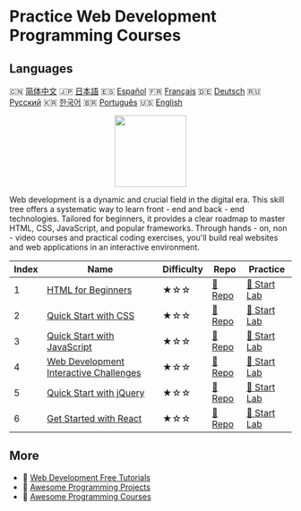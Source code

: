 # Practice Web Development Programming Courses

## Languages

🇨🇳 [简体中文](README_zh.md) 🇯🇵 [日本語](README_ja.md) 🇪🇸 [Español](README_es.md) 🇫🇷 [Français](README_fr.md) 🇩🇪 [Deutsch](README_de.md) 🇷🇺 [Русский](README_ru.md) 🇰🇷 [한국어](README_ko.md) 🇧🇷 [Português](README_pt.md) 🇺🇸 [English](README.md) 

<div align="center">
<img width="128px" src="https://file.labex.io/path/NHa0nG5axMBE.png">
</div>

Web development is a dynamic and crucial field in the digital era. This skill tree offers a systematic way to learn front - end and back - end technologies. Tailored for beginners, it provides a clear roadmap to master HTML, CSS, JavaScript, and popular frameworks. Through hands - on, non - video courses and practical coding exercises, you'll build real websites and web applications in an interactive environment.

|   Index | Name                                                                                                      | Difficulty   | Repo                                                                            | Practice                                                                        |
|---------|-----------------------------------------------------------------------------------------------------------|--------------|---------------------------------------------------------------------------------|---------------------------------------------------------------------------------|
|       1 | [HTML for Beginners](https://labex.io/courses/html-for-beginners)                                         | ★☆☆          | [🔗 Repo](https://github.com/labex-labs/html-for-beginners)                     | [🚀 Start Lab](https://labex.io/courses/html-for-beginners)                     |
|       2 | [Quick Start with CSS](https://labex.io/courses/quick-start-with-css)                                     | ★☆☆          | [🔗 Repo](https://github.com/labex-labs/quick-start-with-css)                   | [🚀 Start Lab](https://labex.io/courses/quick-start-with-css)                   |
|       3 | [Quick Start with JavaScript](https://labex.io/courses/quick-start-with-javascript)                       | ★☆☆          | [🔗 Repo](https://github.com/labex-labs/quick-start-with-javascript)            | [🚀 Start Lab](https://labex.io/courses/quick-start-with-javascript)            |
|       4 | [Web Development Interactive Challenges](https://labex.io/courses/web-development-interactive-challenges) | ★☆☆          | [🔗 Repo](https://github.com/labex-labs/web-development-interactive-challenges) | [🚀 Start Lab](https://labex.io/courses/web-development-interactive-challenges) |
|       5 | [Quick Start with jQuery](https://labex.io/courses/quick-start-with-jquery)                               | ★☆☆          | [🔗 Repo](https://github.com/labex-labs/quick-start-with-jquery)                | [🚀 Start Lab](https://labex.io/courses/quick-start-with-jquery)                |
|       6 | [Get Started with React](https://labex.io/courses/quick-start-with-react)                                 | ★☆☆          | [🔗 Repo](https://github.com/labex-labs/quick-start-with-react)                 | [🚀 Start Lab](https://labex.io/courses/quick-start-with-react)                 |

## More

- 🔗 [Web Development Free Tutorials](https://github.com/labex-labs/web-development-free-tutorials)
- 🔗 [Awesome Programming Projects](https://github.com/labex-labs/awesome-programming-projects)
- 🔗 [Awesome Programming Courses](https://github.com/labex-labs/awesome-programming-courses)

